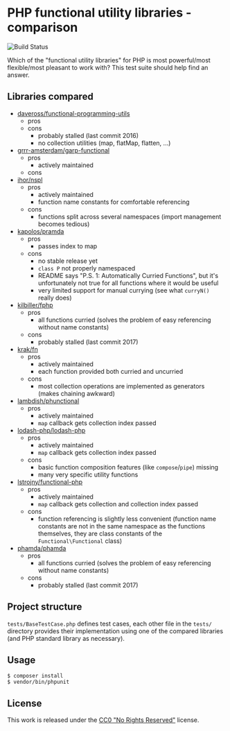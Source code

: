 # PHP functional utility libraries - comparison

![Build Status](https://github.com/igneus/php-functional-util-comparison/actions/workflows/ci.yml/badge.svg)

Which of the "functional utility libraries" for PHP is
most powerful/most flexible/most pleasant to work with?
This test suite should help find an answer.

## Libraries compared

* [daveross/functional-programming-utils](https://github.com/daveross/functional-programming-utils)
    - pros
    - cons
        - probably stalled (last commit 2016)
        - no collection utilities (map, flatMap, flatten, ...)
* [grrr-amsterdam/garp-functional](https://github.com/grrr-amsterdam/garp-functional)
    - pros
        - actively maintained
    - cons
* [ihor/nspl](https://github.com/ihor/nspl)
    - pros
        - actively maintained
        - function name constants for comfortable referencing
    - cons
        - functions split across several namespaces (import management becomes tedious)
* [kapolos/pramda](https://github.com/kapolos/pramda)
    - pros
        - passes index to map
    - cons
        - no stable release yet
        - `class P` not properly namespaced
        - README says "P.S. 1: Automatically Curried Functions", but it's unfortunately not true for all functions where it would be useful
        - very limited support for manual currying (see what `curryN()` really does)
* [kilbiller/fphp](https://github.com/kilbiller/fphp)
    - pros
        - all functions curried (solves the problem of easy referencing without name constants)
    - cons
        - probably stalled (last commit 2017)
* [krak/fn](https://github.com/krakphp/fn)
    - pros
        - actively maintained
        - each function provided both curried and uncurried
    - cons
        - most collection operations are implemented as generators (makes chaining awkward)
* [lambdish/phunctional](https://github.com/Lambdish/phunctional)
    - pros
        - actively maintained
        - `map` callback gets collection index passed
* [lodash-php/lodash-php](https://github.com/lodash-php/lodash-php)
    - pros
        - actively maintained
        - `map` callback gets collection index passed
    - cons
        - basic function composition features (like `compose`/`pipe`) missing
        - many very specific utility functions
* [lstrojny/functional-php](https://github.com/lstrojny/functional-php)
    - pros
        - actively maintained
        - `map` callback gets collection and collection index passed
    - cons
        - function referencing is slightly less convenient (function name constants are not in the same
          namespace as the functions themselves, they are class constants of the `Functional\Functional` class)
* [phamda/phamda](https://github.com/mpajunen/phamda)
    - pros
        - all functions curried (solves the problem of easy referencing without name constants)
    - cons
        - probably stalled (last commit 2017)

## Project structure

`tests/BaseTestCase.php` defines test cases, each other file in the `tests/` directory
provides their implementation using one of the compared libraries
(and PHP standard library as necessary).

## Usage

```
$ composer install
$ vendor/bin/phpunit
```

## License

This work is released under the
[CC0 "No Rights Reserved"](https://creativecommons.org/share-your-work/public-domain/cc0/)
license.
